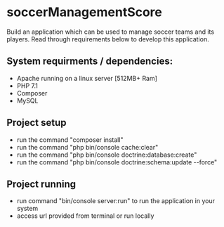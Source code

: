 # soccerManagementScore
Build an application which can be used to manage soccer teams and its players. Read through
requirements below to develop this application.

## System requirments / dependencies:
* Apache running on a linux server [512MB+ Ram] 
* PHP 7.1
* Composer
* MySQL  


## Project setup 
* run the command "composer install" 
* run the command "php bin/console cache:clear"
* run the command "php bin/console doctrine:database:create"
* run the command "php bin/console doctrine:schema:update --force" 

## Project running
* run command "bin/console server:run" to run the application in your system
* access url provided from terminal or run locally